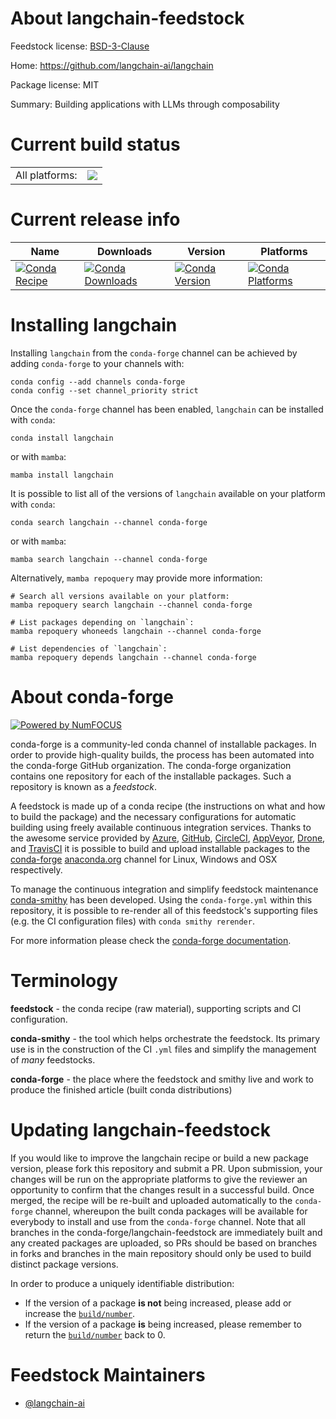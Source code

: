 About langchain-feedstock
=========================

Feedstock license: [BSD-3-Clause](https://github.com/conda-forge/langchain-feedstock/blob/main/LICENSE.txt)

Home: https://github.com/langchain-ai/langchain

Package license: MIT

Summary: Building applications with LLMs through composability

Current build status
====================


<table><tr><td>All platforms:</td>
    <td>
      <a href="https://dev.azure.com/conda-forge/feedstock-builds/_build/latest?definitionId=19097&branchName=main">
        <img src="https://dev.azure.com/conda-forge/feedstock-builds/_apis/build/status/langchain-feedstock?branchName=main">
      </a>
    </td>
  </tr>
</table>

Current release info
====================

| Name | Downloads | Version | Platforms |
| --- | --- | --- | --- |
| [![Conda Recipe](https://img.shields.io/badge/recipe-langchain-green.svg)](https://anaconda.org/conda-forge/langchain) | [![Conda Downloads](https://img.shields.io/conda/dn/conda-forge/langchain.svg)](https://anaconda.org/conda-forge/langchain) | [![Conda Version](https://img.shields.io/conda/vn/conda-forge/langchain.svg)](https://anaconda.org/conda-forge/langchain) | [![Conda Platforms](https://img.shields.io/conda/pn/conda-forge/langchain.svg)](https://anaconda.org/conda-forge/langchain) |

Installing langchain
====================

Installing `langchain` from the `conda-forge` channel can be achieved by adding `conda-forge` to your channels with:

```
conda config --add channels conda-forge
conda config --set channel_priority strict
```

Once the `conda-forge` channel has been enabled, `langchain` can be installed with `conda`:

```
conda install langchain
```

or with `mamba`:

```
mamba install langchain
```

It is possible to list all of the versions of `langchain` available on your platform with `conda`:

```
conda search langchain --channel conda-forge
```

or with `mamba`:

```
mamba search langchain --channel conda-forge
```

Alternatively, `mamba repoquery` may provide more information:

```
# Search all versions available on your platform:
mamba repoquery search langchain --channel conda-forge

# List packages depending on `langchain`:
mamba repoquery whoneeds langchain --channel conda-forge

# List dependencies of `langchain`:
mamba repoquery depends langchain --channel conda-forge
```


About conda-forge
=================

[![Powered by
NumFOCUS](https://img.shields.io/badge/powered%20by-NumFOCUS-orange.svg?style=flat&colorA=E1523D&colorB=007D8A)](https://numfocus.org)

conda-forge is a community-led conda channel of installable packages.
In order to provide high-quality builds, the process has been automated into the
conda-forge GitHub organization. The conda-forge organization contains one repository
for each of the installable packages. Such a repository is known as a *feedstock*.

A feedstock is made up of a conda recipe (the instructions on what and how to build
the package) and the necessary configurations for automatic building using freely
available continuous integration services. Thanks to the awesome service provided by
[Azure](https://azure.microsoft.com/en-us/services/devops/), [GitHub](https://github.com/),
[CircleCI](https://circleci.com/), [AppVeyor](https://www.appveyor.com/),
[Drone](https://cloud.drone.io/welcome), and [TravisCI](https://travis-ci.com/)
it is possible to build and upload installable packages to the
[conda-forge](https://anaconda.org/conda-forge) [anaconda.org](https://anaconda.org/)
channel for Linux, Windows and OSX respectively.

To manage the continuous integration and simplify feedstock maintenance
[conda-smithy](https://github.com/conda-forge/conda-smithy) has been developed.
Using the ``conda-forge.yml`` within this repository, it is possible to re-render all of
this feedstock's supporting files (e.g. the CI configuration files) with ``conda smithy rerender``.

For more information please check the [conda-forge documentation](https://conda-forge.org/docs/).

Terminology
===========

**feedstock** - the conda recipe (raw material), supporting scripts and CI configuration.

**conda-smithy** - the tool which helps orchestrate the feedstock.
                   Its primary use is in the construction of the CI ``.yml`` files
                   and simplify the management of *many* feedstocks.

**conda-forge** - the place where the feedstock and smithy live and work to
                  produce the finished article (built conda distributions)


Updating langchain-feedstock
============================

If you would like to improve the langchain recipe or build a new
package version, please fork this repository and submit a PR. Upon submission,
your changes will be run on the appropriate platforms to give the reviewer an
opportunity to confirm that the changes result in a successful build. Once
merged, the recipe will be re-built and uploaded automatically to the
`conda-forge` channel, whereupon the built conda packages will be available for
everybody to install and use from the `conda-forge` channel.
Note that all branches in the conda-forge/langchain-feedstock are
immediately built and any created packages are uploaded, so PRs should be based
on branches in forks and branches in the main repository should only be used to
build distinct package versions.

In order to produce a uniquely identifiable distribution:
 * If the version of a package **is not** being increased, please add or increase
   the [``build/number``](https://docs.conda.io/projects/conda-build/en/latest/resources/define-metadata.html#build-number-and-string).
 * If the version of a package **is** being increased, please remember to return
   the [``build/number``](https://docs.conda.io/projects/conda-build/en/latest/resources/define-metadata.html#build-number-and-string)
   back to 0.

Feedstock Maintainers
=====================

* [@langchain-ai](https://github.com/langchain-ai/)
